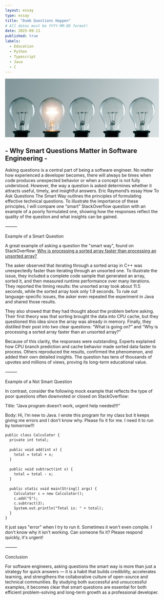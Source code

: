 ```yaml
---
layout: essay
type: essay
title: "Dumb Questions Happen"
# All dates must be YYYY-MM-DD format!
date: 2025-09-11
published: true
labels:
  - Education
  - Python
  - Typescript
  - Java
  - C
---
```



<div class="essay-page">
  <img src="../img/essays/lightbulbs1.jpg" class="essay-header-img" alt="Light Bulbs">
</div>

<div class="text-center">
  <h2> - Why Smart Questions Matter in Software Engineering - </h2>
</div>

Asking questions is a central part of being a software engineer. No matter how experienced a developer becomes, there will always be times when code produces unexpected behavior or when a concept is not fully understood. However, the way a question is asked determines whether it attracts useful, timely, and insightful answers. Eric Raymond’s essay How To Ask Questions The Smart Way outlines the principles of formulating effective technical questions. To illustrate the importance of these principles, I will compare one “smart” StackOverflow question with an example of a poorly formulated one, showing how the responses reflect the quality of the question and what insights can be gained.

⸻

Example of a Smart Question

A great example of asking a question the "smart way", found on StackOverflow: [Why is processing a sorted array faster than processing an unsorted array?](https://stackoverflow.com/questions/11227809/why-is-processing-a-sorted-array-faster-than-processing-an-unsorted-array)

The asker observed that iterating through a sorted array in C++ was unexpectedly faster than iterating through an unsorted one. To illustrate the issue, they included a complete code sample that generated an array, sorted it, and then measured runtime performance over many iterations. They reported the timing results: the unsorted array took about 11.5 seconds, while the sorted array took only 1.9 seconds. To rule out language-specific issues, the asker even repeated the experiment in Java and shared those results.

They also showed that they had thought about the problem before asking. Their first theory was that sorting brought the data into CPU cache, but they questioned this idea since the array was already in memory. Finally, they distilled their post into two clear questions: “What is going on?” and “Why is processing a sorted array faster than an unsorted array?”

Because of this clarity, the responses were outstanding. Experts explained how CPU branch prediction and cache behavior made sorted data faster to process. Others reproduced the results, confirmed the phenomenon, and added their own detailed insights. The question has tens of thousands of upvotes and millions of views, proving its long-term educational value.

⸻

Example of a Not Smart Question

In contrast, consider the following mock example that reflects the type of poor questions often downvoted or closed on StackOverflow:

Title: “Java program doesn’t work, urgent help needed!!!”

Body:
  Hi, I’m new to Java. I wrote this program for my class but it keeps giving me errors and I don’t know why. Please fix it for me. I need it to run by tomorrow!!!

    public class Calculator {
      private int total;

      public void add(int x) {
        total = total + x;
      }

      public void subtract(int x) {
        total = total - x;
      }

      public static void main(String[] args) {
        Calculator c = new Calculator();
        c.add("5");
        c.subtract(3);
        System.out.println("Total is: " + total);
      }
    }

  It just says "error" when I try to run it. Sometimes it won't even compile. I don't know why it isn't working. Can someone fix it? Please respond quickly, it's urgent!

⸻

Conclusion

For software engineers, asking questions the smart way is more than just a strategy for quick answers — it is a habit that builds credibility, accelerates learning, and strengthens the collaborative culture of open-source and technical communities. By studying both successful and unsuccessful examples, it becomes clear that smart questions are essential for both efficient problem-solving and long-term growth as a professional developer.

